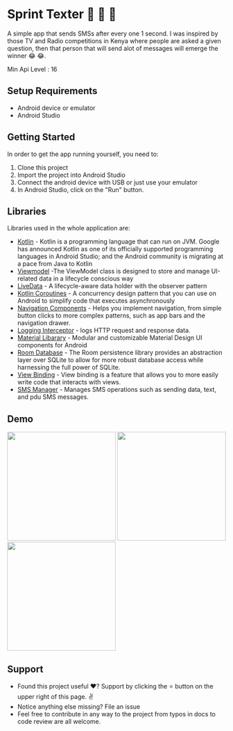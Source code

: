 <p align="center">

# Sprint Texter 🚀 🚀 🚀

A simple app that sends SMSs after every one 1 second. I was inspired by those TV and Radio competitions in Kenya where people are asked a given question, then that person that will send alot of messages will emerge the winner 😂 😂.

Min Api Level : 16 

## Setup Requirements

- Android device or emulator
- Android Studio

## Getting Started

In order to get the app running yourself, you need to:

1.  Clone this project
2.  Import the project into Android Studio
3.  Connect the android device with USB or just use your emulator
4.  In Android Studio, click on the "Run" button.

## Libraries

Libraries used in the whole application are:

- [Kotlin](https://developer.android.com/kotlin) - Kotlin is a programming language that can run on JVM. Google has announced Kotlin as one of its officially supported programming languages in Android Studio; and the Android community is migrating at a pace from Java to Kotlin
- [Viewmodel](https://developer.android.com/topic/libraries/architecture/viewmodel) -The ViewModel class is designed to store and manage UI-related data in a lifecycle conscious way
- [LiveData](https://developer.android.com/topic/libraries/architecture/livedata) -  A lifecycle-aware data holder with the observer pattern
- [Kotlin Coroutines](https://developer.android.com/kotlin/coroutines) - A concurrency design pattern that you can use on Android to simplify code that executes asynchronously
- [Navigation Components](https://developer.android.com/guide/navigation/navigation-getting-started) -  Helps you implement navigation, from simple button clicks to more complex patterns, such as app bars and the navigation drawer.
- [Logging Interceptor](https://github.com/square/okhttp/blob/master/okhttp-logging-interceptor/README.md) -  logs HTTP request and response data.
- [Material Libarary](https://material.io/develop/android) -  Modular and customizable Material Design UI components for Android
- [Room Database](https://developer.android.com/jetpack/androidx/releases/room) -  The Room persistence library provides an abstraction layer over SQLite to allow for more robust database access while harnessing the full power of SQLite. 
- [View Binding](https://developer.android.com/topic/libraries/view-binding) - View binding is a feature that allows you to more easily write code that interacts with views.
- [SMS Manager](https://developer.android.com/reference/android/telephony/SmsManager) - Manages SMS operations such as sending data, text, and pdu SMS messages.

## Demo
<p float="left">
<img src="screenshots/Screenshot_20210510-163216.png" width=250/>
<img src="screenshots/Screenshot_20210510-163216.png" width=250/>
<img src="screenshots/Screenshot_20210510-163216.png" width=250/>
  </p>
  
## Support
- Found this project useful ❤️? Support by clicking the ⭐️ button on the upper right of this page. ✌️
- Notice anything else missing? File an issue 
- Feel free to contribute in any way to the project from typos in docs to code review are all welcome.
